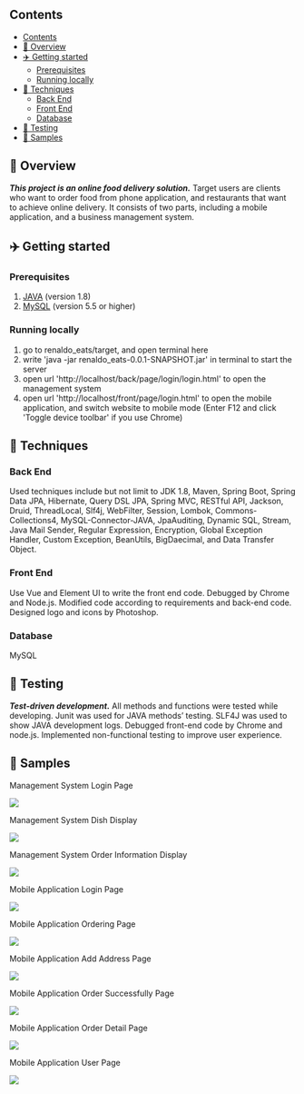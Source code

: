 ## Contents

- [Contents](#contents)
- [📖 Overview](#-overview)
- [✈️ Getting started](#️-getting-started)
  - [Prerequisites](#prerequisites)
  - [Running locally](#running-locally)
- [🔧 Techniques](#-techniques)
  - [Back End](#back-end)
  - [Front End](#front-end)
  - [Database](#database)
- [📄 Testing](#-testing)
- [🎨 Samples](#-samples)

## 📖 Overview

**_This project is an online food delivery solution._** Target users are clients who want to order food from phone application, and restaurants that want to achieve online delivery. It consists of two parts, including a mobile application, and a business management system.

## ✈️ Getting started

### Prerequisites

1.  [JAVA](https://www.oracle.com/java/technologies/downloads/) (version 1.8)
2.  [MySQL](https://dev.mysql.com/downloads/) (version 5.5 or higher)

### Running locally

1.  go to renaldo_eats/target, and open terminal here
2.  write 'java -jar renaldo_eats-0.0.1-SNAPSHOT.jar' in terminal to start the server
3.  open url 'http://localhost/back/page/login/login.html' to open the management system
4.  open url 'http://localhost/front/page/login.html' to open the mobile application, and switch website to mobile mode (Enter F12 and click 'Toggle device toolbar' if you use Chrome)

## 🔧 Techniques

### Back End

Used techniques include but not limit to JDK 1.8, Maven, Spring Boot, Spring Data JPA, Hibernate, Query DSL JPA, Spring MVC, RESTful API, Jackson, Druid, ThreadLocal, Slf4j, WebFilter, Session, Lombok, Commons-Collections4, MySQL-Connector-JAVA, JpaAuditing, Dynamic SQL, Stream, Java Mail Sender, Regular Expression, Encryption, Global Exception Handler, Custom Exception, BeanUtils, BigDaecimal, and Data Transfer Object.

### Front End

Use Vue and Element UI to write the front end code. Debugged by Chrome and Node.js. Modified code according to requirements and back-end code. Designed logo and icons by Photoshop.

### Database

MySQL

## 📄 Testing

**_Test-driven development._** All methods and functions were tested while developing. Junit was used for JAVA methods’ testing. SLF4J was used to show JAVA development logs. Debugged front-end code by Chrome and node.js. Implemented non-functional testing to improve user experience.

## 🎨 Samples

Management System Login Page

![](sample_images/Management%20System%20Login%20Page.png)

Management System Dish Display

![](sample_images/Management%20System%20Dish%20Display.png)

Management System Order Information Display

![](sample_images/Management%20System%20Order%20Information%20Display.png)

Mobile Application Login Page

![](sample_images/Mobile%20Application%20Login%20Page.png)

Mobile Application Ordering Page

![](sample_images/Mobile%20Application%20Ordering%20Page.png)

Mobile Application Add Address Page

![](sample_images/Mobile%20Application%20Add%20Address%20Page.png)

Mobile Application Order Successfully Page

![](sample_images/Mobile%20Application%20Order%20Successfully%20Page.png)

Mobile Application Order Detail Page

![](sample_images/Mobile%20Application%20Order%20Detail%20Page.jpg)

Mobile Application User Page

![](sample_images/Mobile%20Application%20User%20Page.png)
